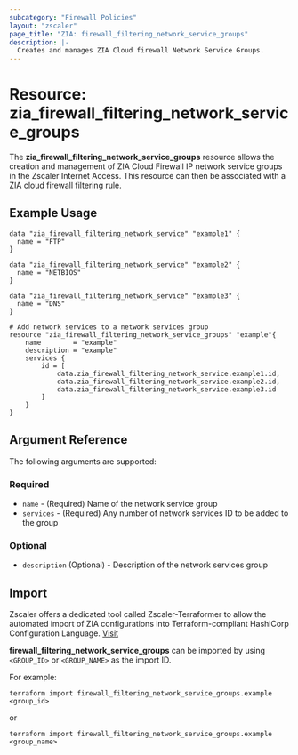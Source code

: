 ```yaml
---
subcategory: "Firewall Policies"
layout: "zscaler"
page_title: "ZIA: firewall_filtering_network_service_groups"
description: |-
  Creates and manages ZIA Cloud firewall Network Service Groups.
---
```


# Resource: zia_firewall_filtering_network_service_groups

The **zia_firewall_filtering_network_service_groups** resource allows the creation and management of ZIA Cloud Firewall IP network service groups in the Zscaler Internet Access. This resource can then be associated with a ZIA cloud firewall filtering rule.

## Example Usage

```hcl
data "zia_firewall_filtering_network_service" "example1" {
  name = "FTP"
}

data "zia_firewall_filtering_network_service" "example2" {
  name = "NETBIOS"
}

data "zia_firewall_filtering_network_service" "example3" {
  name = "DNS"
}

# Add network services to a network services group
resource "zia_firewall_filtering_network_service_groups" "example"{
    name        = "example"
    description = "example"
    services {
        id = [
            data.zia_firewall_filtering_network_service.example1.id,
            data.zia_firewall_filtering_network_service.example2.id,
            data.zia_firewall_filtering_network_service.example3.id
        ]
    }
}
```

## Argument Reference

The following arguments are supported:

### Required

* `name` - (Required) Name of the network service group
* `services` - (Required) Any number of network services ID to be added to the group

### Optional

* `description` (Optional) - Description of the network services group

## Import

Zscaler offers a dedicated tool called Zscaler-Terraformer to allow the automated import of ZIA configurations into Terraform-compliant HashiCorp Configuration Language.
[Visit](https://github.com/zscaler/zscaler-terraformer)

**firewall_filtering_network_service_groups** can be imported by using `<GROUP_ID>` or `<GROUP_NAME>` as the import ID.

For example:

```shell
terraform import firewall_filtering_network_service_groups.example <group_id>
```

or

```shell
terraform import firewall_filtering_network_service_groups.example <group_name>
```
